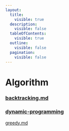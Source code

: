 ```yaml
---
layout:
  title:
    visible: true
  description:
    visible: false
  tableOfContents:
    visible: true
  outline:
    visible: false
  pagination:
    visible: false
---
```


# Algorithm

### [backtracking.md](backtracking.md "mention")

### [dynamic-programming](dynamic-programming/ "mention")

[greedy.md](greedy.md "mention")
